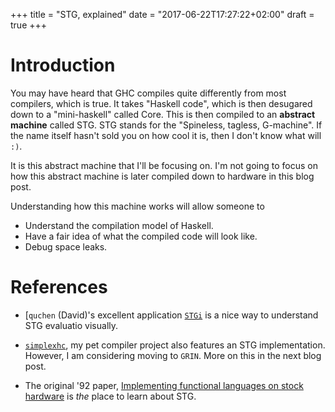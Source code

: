 +++
title = "STG, explained"
date = "2017-06-22T17:27:22+02:00"
draft = true
+++

# Introduction

You may have heard that GHC compiles quite differently from most compilers, which is true.
It takes "Haskell code", which is then desugared down to a "mini-haskell" called Core. This is then
compiled to an __abstract machine__ called STG. STG stands for the "Spineless, tagless, G-machine". If the name itself
hasn't sold you on how cool it is, then I don't know what will `:)`. 

It is this abstract machine that I'll be focusing on.
I'm not going to focus on how this abstract machine is later compiled down to 
hardware in this blog post.

Understanding how this machine works will allow someone to 
- Understand the compilation model of Haskell.
- Have a fair idea of what the compiled code will look like.
- Debug space leaks.

# References
- [`quchen` (David)'s excellent application [`STGi`](https://github.com/quchen/stgi) is a nice way to understand STG evaluatio
visually.

- [`simplexhc`](http://github.com/bollu/simplexhc), my pet compiler project also features an STG implementation. However, I am considering
moving to `GRIN`. More on this in the next blog post.

- The original '92 paper, [Implementing functional languages on stock hardware](https://www.google.ch/search?q=implementing+functional+languages+on+stock+hardware&oq=implementing+function&aqs=chrome.1.69i57j69i59.2088j0j7&sourceid=chrome&ie=UTF-8) is _the_ place to learn about STG.


